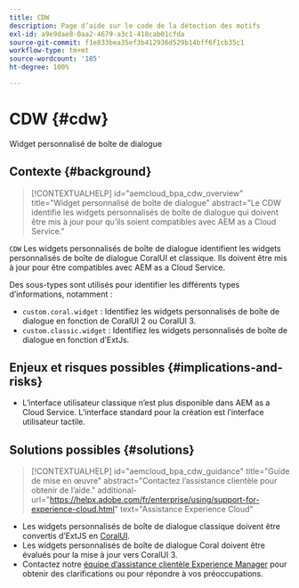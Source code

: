 ```yaml
---
title: CDW
description: Page d’aide sur le code de la détection des motifs
exl-id: a9e9dae8-0aa2-4679-a3c1-418cab01cfda
source-git-commit: f1e833bea35ef3b412936d529b14bff6f1cb35c1
workflow-type: tm+mt
source-wordcount: '185'
ht-degree: 100%

---
```


# CDW {#cdw}

Widget personnalisé de boîte de dialogue

## Contexte {#background}

>[!CONTEXTUALHELP]
>id="aemcloud_bpa_cdw_overview"
>title="Widget personnalisé de boîte de dialogue"
>abstract="Le CDW identifie les widgets personnalisés de boîte de dialogue qui doivent être mis à jour pour qu’ils soient compatibles avec AEM as a Cloud Service."

`CDW`  Les widgets personnalisés de boîte de dialogue identifient les widgets personnalisés de boîte de dialogue CoralUI et classique. Ils doivent être mis à jour pour être compatibles avec AEM as a Cloud Service.

Des sous-types sont utilisés pour identifier les différents types d’informations, notamment :

* `custom.coral.widget` : Identifiez les widgets personnalisés de boîte de dialogue en fonction de CoralUI 2 ou CoralUI 3.
* `custom.classic.widget` : Identifiez les widgets personnalisés de boîte de dialogue en fonction d’ExtJs.

## Enjeux et risques possibles {#implications-and-risks}

* L’interface utilisateur classique n’est plus disponible dans AEM as a Cloud Service. L’interface standard pour la création est l’interface utilisateur tactile.

## Solutions possibles {#solutions}

>[!CONTEXTUALHELP]
>id="aemcloud_bpa_cdw_guidance"
>title="Guide de mise en œuvre"
>abstract="Contactez l’assistance clientèle pour obtenir de l’aide."
>additional-url="https://helpx.adobe.com/fr/enterprise/using/support-for-experience-cloud.html" text="Assistance Experience Cloud"

* Les widgets personnalisés de boîte de dialogue classique doivent être convertis d’ExtJS en [CoralUI](https://developer.adobe.com/experience-manager/reference-materials/6-5/coral-ui/coralui3/getting-started.html).
* Les widgets personnalisés de boîte de dialogue Coral doivent être évalués pour la mise à jour vers CoralUI 3.
* Contactez notre [équipe d’assistance clientèle Experience Manager](https://helpx.adobe.com/fr/enterprise/using/support-for-experience-cloud.html) pour obtenir des clarifications ou pour répondre à vos préoccupations.
